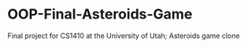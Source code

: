 # OOP-Final-Asteroids-Game
Final project for CS1410 at the University of Utah; Asteroids game clone
